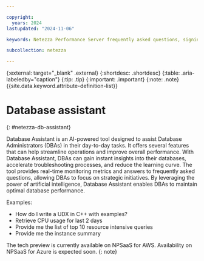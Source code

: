 ```yaml
---

copyright:
  years: 2024
lastupdated: "2024-11-06"

keywords: Netezza Performance Server frequently asked questions, signing up for Netezza Performance Server, generating credentials for Netezza Performance Server instance,

subcollection: netezza

---
```


{:external: target="_blank" .external}
{:shortdesc: .shortdesc}
{:table: .aria-labeledby="caption"}
{:tip: .tip}
{:important: .important}
{:note: .note}
{{site.data.keyword.attribute-definition-list}}

# Database assistant
{: #netezza-db-assistant}

Database Assistant is an AI-powered tool designed to assist Database Administrators (DBAs) in their day-to-day tasks. It offers several features that can help streamline operations and improve overall performance. With Database Assistant, DBAs can gain instant insights into their databases, accelerate troubleshooting processes, and reduce the learning curve. The tool provides real-time monitoring metrics and answers to frequently asked questions, allowing DBAs to focus on strategic initiatives. By leveraging the power of artificial intelligence, Database Assistant enables DBAs to maintain optimal database performance.

Examples:

   - How do I write a UDX in C++ with examples?
   - Retrieve CPU usage for last 2 days
   - Provide me the list of top 10 resource intensive queries
   - Provide me the instance summary

The tech preview is currently available on NPSaaS for AWS. Availability on NPSaaS for Azure is expected soon.
{: note}
